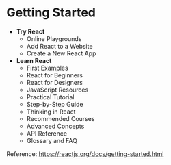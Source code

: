 # Getting Started

- **Try React**
  - Online Playgrounds
  - Add React to a Website
  - Create a New React App
- **Learn React**
  - First Examples
  - React for Beginners
  - React for Designers
  - JavaScript Resources
  - Practical Tutorial
  - Step-by-Step Guide
  - Thinking in React
  - Recommended Courses
  - Advanced Concepts
  - API Reference
  - Glossary and FAQ

Reference: https://reactjs.org/docs/getting-started.html
